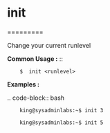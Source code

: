 # init
=========

Change your current runlevel

**Common Usage :**  ::

		$  init <runlevel>

**Examples :**

.. code-block:: bash

        king@sysadminlabs:~$ init 3

        king@sysadminlabs:~$ init 5


